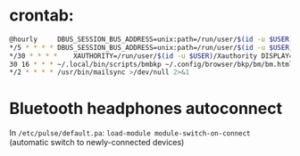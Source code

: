 # crontab:
``` sh
@hourly		DBUS_SESSION_BUS_ADDRESS=unix:path=/run/user/$(id -u $USER)/bus ~/.local/bin/cron/checkup >/dev/null 2>&1
*/5 * * * *	DBUS_SESSION_BUS_ADDRESS=unix:path=/run/user/$(id -u $USER)/bus ~/.local/bin/cron/cronbat >/dev/null 2>&1
*/30 * * * *	XAUTHORITY=/run/user/$(id -u $USER)/Xauthority DISPLAY=:0 ~/.local/bin/cron/feedup >/dev/null 2>&1
30 16 * * *	~/.local/bin/scripts/bmbkp ~/.config/browser/bkp/bm/bm.html && ~/.local/bin/scripts/histbkp ~/.config/browser/bkp/hist/hist.html && cd ~/.config/browser/bkp && drive push -no-prompt hist/hist.html bm/bm.html && ~/.local/bin/scripts/txtbkp
*/2 * * * *	/usr/bin/mailsync >/dev/null 2>&1
```

# Bluetooth headphones autoconnect
In `/etc/pulse/default.pa`:
`load-module module-switch-on-connect` (automatic switch to newly-connected devices)
